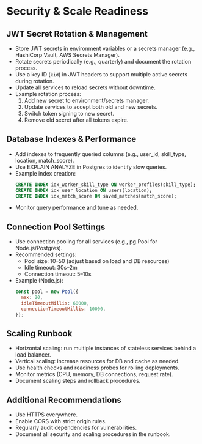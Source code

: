 # Security & Scale Readiness

## JWT Secret Rotation & Management
- Store JWT secrets in environment variables or a secrets manager (e.g., HashiCorp Vault, AWS Secrets Manager).
- Rotate secrets periodically (e.g., quarterly) and document the rotation process.
- Use a key ID (`kid`) in JWT headers to support multiple active secrets during rotation.
- Update all services to reload secrets without downtime.
- Example rotation process:
  1. Add new secret to environment/secrets manager.
  2. Update services to accept both old and new secrets.
  3. Switch token signing to new secret.
  4. Remove old secret after all tokens expire.

## Database Indexes & Performance
- Add indexes to frequently queried columns (e.g., user_id, skill_type, location, match_score).
- Use EXPLAIN ANALYZE in Postgres to identify slow queries.
- Example index creation:
  ```sql
  CREATE INDEX idx_worker_skill_type ON worker_profiles(skill_type);
  CREATE INDEX idx_user_location ON users(location);
  CREATE INDEX idx_match_score ON saved_matches(match_score);
  ```
- Monitor query performance and tune as needed.

## Connection Pool Settings
- Use connection pooling for all services (e.g., pg.Pool for Node.js/Postgres).
- Recommended settings:
  - Pool size: 10–50 (adjust based on load and DB resources)
  - Idle timeout: 30s–2m
  - Connection timeout: 5–10s
- Example (Node.js):
  ```js
  const pool = new Pool({
    max: 20,
    idleTimeoutMillis: 60000,
    connectionTimeoutMillis: 10000,
  });
  ```

## Scaling Runbook
- Horizontal scaling: run multiple instances of stateless services behind a load balancer.
- Vertical scaling: increase resources for DB and cache as needed.
- Use health checks and readiness probes for rolling deployments.
- Monitor metrics (CPU, memory, DB connections, request rate).
- Document scaling steps and rollback procedures.

## Additional Recommendations
- Use HTTPS everywhere.
- Enable CORS with strict origin rules.
- Regularly audit dependencies for vulnerabilities.
- Document all security and scaling procedures in the runbook.
